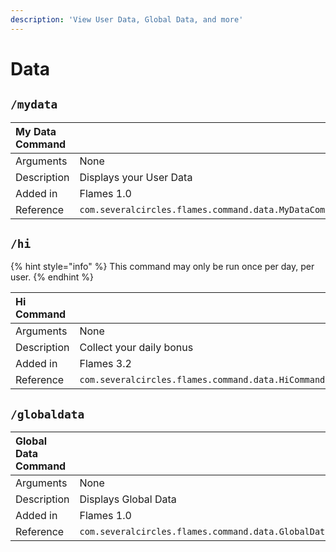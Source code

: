 ```yaml
---
description: 'View User Data, Global Data, and more'
---
```


# Data

## `/mydata`

|  My Data Command |   |
| :--- | :--- |
| Arguments | None |
| Description | Displays your User Data |
| Added in | Flames 1.0 |
| Reference | `com.severalcircles.flames.command.data.MyDataCommand` |

## `/hi`

{% hint style="info" %}
This command may only be run once per day, per user.
{% endhint %}

|  Hi Command |   |
| :--- | :--- |
| Arguments | None |
| Description | Collect your daily bonus |
| Added in | Flames 3.2 |
| Reference | `com.severalcircles.flames.command.data.HiCommand` |

## `/globaldata`

|  Global Data Command |   |
| :--- | :--- |
| Arguments | None |
| Description | Displays Global Data |
| Added in | Flames 1.0 |
| Reference | `com.severalcircles.flames.command.data.GlobalDataCommand` |



